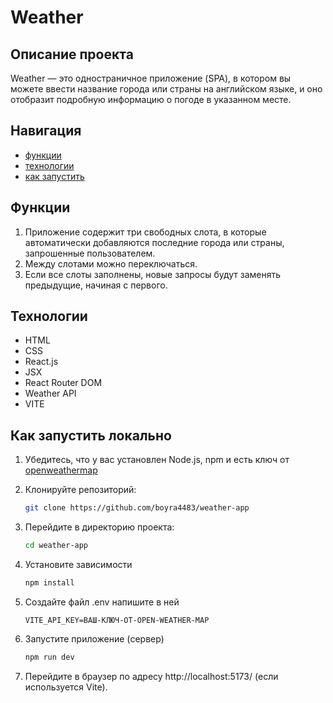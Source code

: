 # Weather

## Описание проекта

Weather — это одностраничное приложение (SPA), в котором вы можете ввести название города или страны на английском языке, и оно отобразит подробную информацию о погоде в указанном месте.

## Навигация

- [функции](#Функции)
- [технологии](#Технологии)
- [как запустить](#Как-запустить-локально)

## Функции

1. Приложение содержит три свободных слота, в которые автоматически добавляются последние города или страны, запрошенные пользователем.
2. Между слотами можно переключаться.
3. Если все слоты заполнены, новые запросы будут заменять предыдущие, начиная с первого.

## Технологии

- HTML
- CSS
- React.js
- JSX
- React Router DOM
- Weather API
- VITE

## Как запустить локально

1. Убедитесь, что у вас установлен Node.js, npm и есть ключ от [openweathermap](https://openweathermap.org/city/2643743)
2. Клонируйте репозиторий:

   ```bash
   git clone https://github.com/boyra4483/weather-app

   ```

3. Перейдите в директорию проекта:

   ```bash
   cd weather-app

   ```

4. Установите зависимости

   ```bash
   npm install

   ```

5. Создайте файл .env напишите в ней

   `VITE_API_KEY=ВАШ-КЛЮЧ-ОТ-OPEN-WEATHER-MAP`

6. Запустите приложение (cервер)

   ```bash
   npm run dev

   ```

7. Перейдите в браузер по адресу http://localhost:5173/ (если используется Vite).

